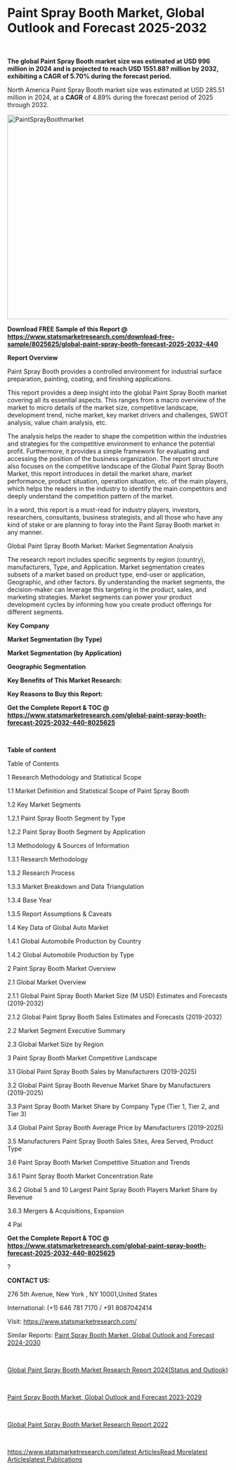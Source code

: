<h1>Paint Spray Booth Market, Global Outlook and Forecast 2025-2032</h1><br/><p><strong>The global Paint Spray Booth market size was estimated at USD 996 million in 2024 and is projected to reach USD 1551.88? million by 2032, exhibiting a <strong>CAGR</strong> of 5.70% during the forecast period.</strong></p>
 
 
 
 <p>North America Paint Spray Booth market size was estimated at USD 285.51 million in 2024, at a <strong>CAGR</strong> of 4.89% during the forecast period of 2025 through 2032.</p>
 
 
 
 <p><img alt="PaintSprayBoothmarket" src="https://www.grandresearchstore.com/assets/report-images/PaintSprayBoothmarket.png" style="width: 730px; height: 464px;" /></p>
 
 
 
 <p><strong>Download FREE Sample of this Report @ <a href="https://www.statsmarketresearch.com/download-free-sample/8025625/global-paint-spray-booth-forecast-2025-2032-440">https://www.statsmarketresearch.com/download-free-sample/8025625/global-paint-spray-booth-forecast-2025-2032-440</a></strong></p>
 
 
 
 <p><strong>Report Overview</strong></p>
 
 
 
 <p>Paint Spray Booth provides a controlled environment for industrial surface preparation, painting, coating, and finishing applications.</p>
 
 
 
 <p>This report provides a deep insight into the global Paint Spray Booth market covering all its essential aspects. This ranges from a macro overview of the market to micro details of the market size, competitive landscape, development trend, niche market, key market drivers and challenges, SWOT analysis, value chain analysis, etc.</p>
 
 
 
 <p>The analysis helps the reader to shape the competition within the industries and strategies for the competitive environment to enhance the potential profit. Furthermore, it provides a simple framework for evaluating and accessing the position of the business organization. The report structure also focuses on the competitive landscape of the Global Paint Spray Booth Market, this report introduces in detail the market share, market performance, product situation, operation situation, etc. of the main players, which helps the readers in the industry to identify the main competitors and deeply understand the competition pattern of the market.</p>
 
 
 
 <p>In a word, this report is a must-read for industry players, investors, researchers, consultants, business strategists, and all those who have any kind of stake or are planning to foray into the Paint Spray Booth market in any manner.</p>
 
 
 
 <p>Global Paint Spray Booth Market: Market Segmentation Analysis</p>
 
 
 
 <p>The research report includes specific segments by region (country), manufacturers, Type, and Application. Market segmentation creates subsets of a market based on product type, end-user or application, Geographic, and other factors. By understanding the market segments, the decision-maker can leverage this targeting in the product, sales, and marketing strategies. Market segments can power your product development cycles by informing how you create product offerings for different segments.</p>
 
 
 
 <p><strong>Key Company</strong></p>
 
 
 
 <p><strong>Market Segmentation (by Type)</strong></p>
 
 
 
 <p><strong>Market Segmentation (<strong>by Application</strong>)</strong></p>
 
 
 
 <p><strong>Geographic Segmentation</strong></p>
 
 
 
 <p><strong>Key Benefits of This Market Research:</strong></p>
 
 
 
 <p><strong>Key <strong>Reasons to Buy</strong> this Report:</strong></p>
 
 
 
 <div><b>Get the Complete Report & TOC @ <a href="https://www.statsmarketresearch.com/global-paint-spray-booth-forecast-2025-2032-440-8025625">https://www.statsmarketresearch.com/global-paint-spray-booth-forecast-2025-2032-440-8025625</a></b></div>
 
 
 
 <p><br />
 
 <b>Table of content</b></p>
 
 
 
 <p>Table of Contents<br />
 
 1 Research Methodology and Statistical Scope<br />
 
 1.1 Market Definition and Statistical Scope of Paint Spray Booth<br />
 
 1.2 Key Market Segments<br />
 
 1.2.1 Paint Spray Booth Segment by Type<br />
 
 1.2.2 Paint Spray Booth Segment by Application<br />
 
 1.3 Methodology & Sources of Information<br />
 
 1.3.1 Research Methodology<br />
 
 1.3.2 Research Process<br />
 
 1.3.3 Market Breakdown and Data Triangulation<br />
 
 1.3.4 Base Year<br />
 
 1.3.5 Report Assumptions & Caveats<br />
 
 1.4 Key Data of Global Auto Market<br />
 
 1.4.1 Global Automobile Production by Country<br />
 
 1.4.2 Global Automobile Production by Type<br />
 
 2 Paint Spray Booth Market Overview<br />
 
 2.1 Global Market Overview<br />
 
 2.1.1 Global Paint Spray Booth Market Size (M USD) Estimates and Forecasts (2019-2032)<br />
 
 2.1.2 Global Paint Spray Booth Sales Estimates and Forecasts (2019-2032)<br />
 
 2.2 Market Segment Executive Summary<br />
 
 2.3 Global Market Size by Region<br />
 
 3 Paint Spray Booth Market Competitive Landscape<br />
 
 3.1 Global Paint Spray Booth Sales by Manufacturers (2019-2025)<br />
 
 3.2 Global Paint Spray Booth Revenue Market Share by Manufacturers (2019-2025)<br />
 
 3.3 Paint Spray Booth Market Share by Company Type (Tier 1, Tier 2, and Tier 3)<br />
 
 3.4 Global Paint Spray Booth Average Price by Manufacturers (2019-2025)<br />
 
 3.5 Manufacturers Paint Spray Booth Sales Sites, Area Served, Product Type<br />
 
 3.6 Paint Spray Booth Market Competitive Situation and Trends<br />
 
 3.6.1 Paint Spray Booth Market Concentration Rate<br />
 
 3.6.2 Global 5 and 10 Largest Paint Spray Booth Players Market Share by Revenue<br />
 
 3.6.3 Mergers & Acquisitions, Expansion<br />
 
 4 Pai</p>
 
 
 
 <div><b>Get the Complete Report & TOC @ <a href="https://www.statsmarketresearch.com/global-paint-spray-booth-forecast-2025-2032-440-8025625">https://www.statsmarketresearch.com/global-paint-spray-booth-forecast-2025-2032-440-8025625</a></b></div>
 
 
 
 <p>? </p>
 
 
 
 <p><b>CONTACT US:</b><br />
 
 276 5th Avenue, New York , NY 10001,United States<br />
 
 International: (+1) 646 781 7170 / +91 8087042414<br />
 
 Visit: <a href="https://www.statsmarketresearch.com/">https://www.statsmarketresearch.com/</a><br />
 
 Similar Reports: <a href="https://www.statsmarketresearch.com/global-paint-spray-booth-forecast-2025-2032-440-8025625">Paint Spray Booth Market, Global Outlook and Forecast 2024-2030</a><br />
 
 <br />
 
 <a href="https://www.statsmarketresearch.com/global-paint-spray-booth-forecast-2025-2032-440-8025625">Global Paint Spray Booth Market Research Report 2024(Status and Outlook)</a><br />
 
 <br />
 
 <a href="https://www.statsmarketresearch.com/global-paint-spray-booth-forecast-2025-2032-440-8025625">Paint Spray Booth Market, Global Outlook and Forecast 2023-2029</a><br />
 
 <br />
 
 <a href="https://www.statsmarketresearch.com/global-paint-spray-booth-forecast-2025-2032-440-8025625">Global Paint Spray Booth Market Research Report 2022</a><br />
 
 <br />
 
 <a href="https://gyeongbokgung.com">https://www.statsmarketresearch.com/</a><a href="https://hallyeomaritime.com">latest Articles</a><a href="https://jingwansa.com">Read More</a><a href="https://nguoiviet.jp/">latest Articles</a><a href="https://www.intelmarketresearch.com/">latest Publications</a></p>